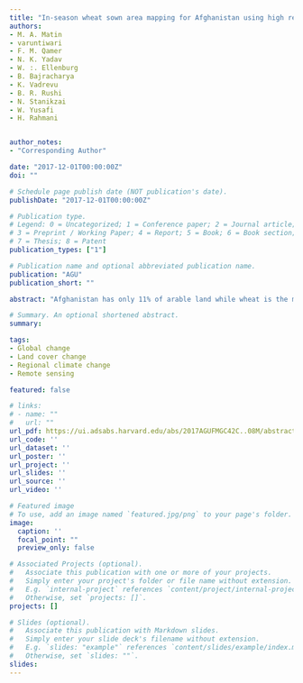 ```yaml
---
title: "In-season wheat sown area mapping for Afghanistan using high resolution optical and RADAR images in cloud platform"
authors:
- M. A. Matin
- varuntiwari
- F. M. Qamer
- N. K. Yadav
- W. :. Ellenburg
- B. Bajracharya
- K. Vadrevu
- B. R. Rushi
- N. Stanikzai
- W. Yusafi
- H. Rahmani


author_notes:
- "Corresponding Author"

date: "2017-12-01T00:00:00Z"
doi: ""

# Schedule page publish date (NOT publication's date).
publishDate: "2017-12-01T00:00:00Z"

# Publication type.
# Legend: 0 = Uncategorized; 1 = Conference paper; 2 = Journal article;
# 3 = Preprint / Working Paper; 4 = Report; 5 = Book; 6 = Book section;
# 7 = Thesis; 8 = Patent
publication_types: ["1"]

# Publication name and optional abbreviated publication name.
publication: "AGU"
publication_short: ""

abstract: "Afghanistan has only 11% of arable land while wheat is the major crop with 80% of total cereal planted area. The production of wheat is therefore highly critical to the food security of the country with population of 35 million among which 30% are food insecure. The lack of timely availability of data on crop sown area and production hinders decision on regular grain import policies as well as log term planning for self-sustainability. The objective of this study is to develop an operational in-season wheat area mapping system to support the Ministry of Agriculture, Irrigation and Livestock (MAIL) for annual food security planning. In this study, we used 10m resolution sentinel - 2 optical images in combination with sentinel - 1 SAR data to classify wheat area. The available provincial crop calendar and field data collected by MAIL was used for classification and validation. Since the internet and computing infrastructure in Afghanistan is very limited thus cloud computing platform of Google Earth Engine (GEE) is used to accomplish this work. During the assessment it is observed that the smaller size of wheat plots and mixing of wheat with other crops makes it difficult to achieve expected accuracy of wheat area particularly in rain fed areas. The cloud cover during the wheat growing season limits the availability of valid optical satellite data. In the first phase of assessment important learnings points were captured. In an extremely challenging security situation field data collection require use of innovative approaches for stratification of sampling sites as well as use of robust mobile app with adequate training of field staff. Currently, GEE assets only contain Sentinel-2 Level 1C product which limits the classification accuracy. In representative areas, where Level 2A product was developed and applied a significant improvement in accuracy is observed. Development of high resolution agro-climatic zones map, will enable extrapolating crop growth calendars, collected from representative areas, across entire study area. While the present study shows a great potential for operational wheat area monitoring, a systematic approach for sample data collection and better understanding of cropping calendar will improve the results significantly."

# Summary. An optional shortened abstract.
summary: 

tags:
- Global change
- Land cover change
- Regional climate change
- Remote sensing

featured: false

# links:
# - name: ""
#   url: ""
url_pdf: https://ui.adsabs.harvard.edu/abs/2017AGUFMGC42C..08M/abstract
url_code: ''
url_dataset: ''
url_poster: ''
url_project: ''
url_slides: ''
url_source: ''
url_video: ''

# Featured image
# To use, add an image named `featured.jpg/png` to your page's folder. 
image:
  caption: ''
  focal_point: ""
  preview_only: false

# Associated Projects (optional).
#   Associate this publication with one or more of your projects.
#   Simply enter your project's folder or file name without extension.
#   E.g. `internal-project` references `content/project/internal-project/index.md`.
#   Otherwise, set `projects: []`.
projects: []

# Slides (optional).
#   Associate this publication with Markdown slides.
#   Simply enter your slide deck's filename without extension.
#   E.g. `slides: "example"` references `content/slides/example/index.md`.
#   Otherwise, set `slides: ""`.
slides:
---
```



